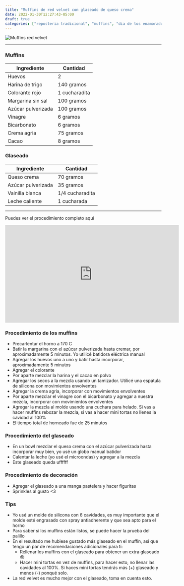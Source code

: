 ```yaml
---
title: "Muffins de red velvet con glaseado de queso crema"
date: 2022-01-30T12:27:43-05:00
draft: true
categories: ["reposteria tradicional", "muffins", "dia de los enamorados", "red velvet"]
---
```

![Muffins red velvet](../../images/muffins_red_velvet.jpg)

---
### Muffins

| Ingrediente | Cantidad |
| ----------- | ----------- |
| Huevos | 2 |
| Harina de trigo | 140 gramos |
| Colorante rojo | 1 cucharadita |
| Margarina sin sal | 100 gramos |
| Azúcar pulverizada | 100 gramos |
| Vinagre | 6 gramos |
| Bicarbonato | 6 gramos |
| Crema agria | 75 gramos |
| Cacao| 8 gramos |

### Glaseado

| Ingrediente | Cantidad |
| ----------- | ----------- |
| Queso crema | 70 gramos |
| Azúcar pulverizada | 35 gramos |
| Vainilla blanca | 1/4 cucharadita |
| Leche caliente | 1 cucharada |

___

Puedes ver el procedimiento completo aquí
<iframe width="560" height="315" src="https://youtu.be/OIYrC7OOZQ0" title="YouTube video player" frameborder="0" allow="accelerometer; autoplay; clipboard-write; encrypted-media; gyroscope; picture-in-picture" allowfullscreen></iframe>

### Procedimiento de los muffins
- Precarlentar el horno a 170 C
- Batir la margarina con el azúcar pulverizada hasta cremar, por aproximadamente 5 minutos. Yo utilicé batidora eléctrica manual
- Agregar los huevos uno a uno y batir hasta incorporar, aproximadamente 5 minutos
- Agregar el colorante
- Por aparte mezclar la harina y el cacao en polvo
- Agregar los secos a la mezcla usando un tamizador. Utilicé una espátula de silicona con movimientos envolventes
- Agregar la crema agria, incorporar con movimientos envolventes
- Por aparte mezclar el vinagre con el bicarbonato y agregar a nuestra mezcla, incorporar con movimientos envolventes
- Agregar la mezcla al molde usando una cuchara para helado. Si vas a hacer muffins rebozar la mezcla, si vas a hacer mini tortas no llenes la cavidad al 100%
- El tiempo total de horneado fue de 25 minutos 

### Procedimiento del glaseado
- En un bowl mezclar el queso crema con el azúcar pulverizada hasta incorporar muy bien, yo usé un globo manual batidor
- Calentar la leche (yo usé el microondas) y agregar a la mezcla
- Este glaseado queda uffffff

### Procedimiento de decoración
- Agregar el glaseado a una manga pastelera y hacer figuritas
- Sprinkles al gusto <3

### Tips
- Yo usé un molde de silicona con 6 cavidades, es muy importante que el molde esté engrasado con spray antiadherente y que sea apto para el horno
- Para saber si los muffins están listos, se puede hacer la prueba del palillo
- En el resultado me hubiese gustado más glaseado en el muffin, así que tengo un par de recomendaciones adicionales para ti: 
  - Rellenar los muffins con el glaseado para obtener un extra glaseado 😛
  - Hacer mini tortas en vez de muffins, para hacer esto, no llenar las cavidades al 100%. Si haces mini tortas tendrás más (+) glaseado y menos (-) ponqué solo. 
- La red velvet es mucho mejor con el glaseado, toma en cuenta esto.


